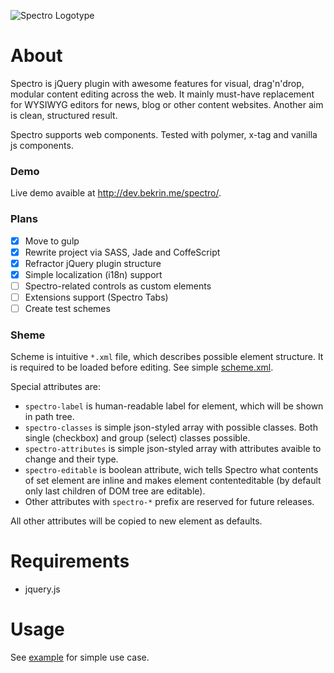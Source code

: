 ![Spectro Logotype](http://i.imgur.com/SIhsB0y.jpg)

# About
Spectro is jQuery plugin with awesome features for visual, drag'n'drop, modular content editing across the web.
It mainly must-have replacement for WYSIWYG editors for news, blog or other content websites.
Another aim is clean, structured result.

Spectro supports web components. Tested with polymer, x-tag and vanilla js components.

### Demo
Live demo avaible at http://dev.bekrin.me/spectro/.

### Plans
- [x] Move to gulp
- [x] Rewrite project via SASS, Jade and CoffeScript
- [x] Refractor jQuery plugin structure
- [x] Simple localization (i18n) support
- [ ] Spectro-related controls as custom elements
- [ ] Extensions support (Spectro Tabs)
- [ ] Create test schemes

### Sheme
Scheme is intuitive `*.xml` file, which describes possible element structure. It is required to be loaded before editing. See simple [scheme.xml](./build/scheme.xml).

Special attributes are:
- `spectro-label` is human-readable label for element, which will be shown in path tree.
- `spectro-classes` is simple json-styled array with possible classes. Both single (checkbox) and group (select) classes possible.
- `spectro-attributes` is simple json-styled array with attributes avaible to change and their type.
- `spectro-editable` is boolean attribute, wich tells Spectro what contents of set element are inline and makes element contenteditable (by default only last children of DOM tree are editable).
- Other attributes with `spectro-*` prefix are reserved for future releases.

All other attributes will be copied to new element as defaults.

# Requirements
- jquery.js

# Usage
See [example](./build/) for simple use case.
